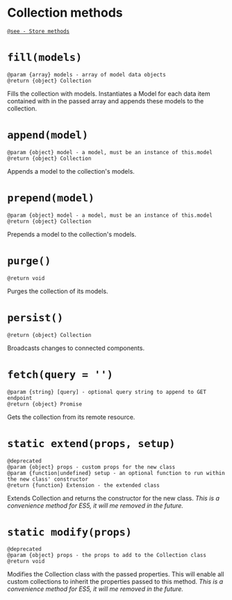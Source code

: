 # Collection methods

[`@see - Store methods`](/api/store/methods.md)

# `fill(models)`

```
@param {array} models - array of model data objects
@return {object} Collection
```

Fills the collection with models.
Instantiates a Model for each data item contained with in the passed array
and appends these models to the collection.

# `append(model)`

```
@param {object} model - a model, must be an instance of this.model
@return {object} Collection
```

Appends a model to the collection's models.

# `prepend(model)`

```
@param {object} model - a model, must be an instance of this.model
@return {object} Collection
```

Prepends a model to the collection's models.

# `purge()`

```
@return void
```

Purges the collection of its models.

# `persist()`

```
@return {object} Collection
```

Broadcasts changes to connected components.

# `fetch(query = '')`

```
@param {string} [query] - optional query string to append to GET endpoint
@return {object} Promise
```

Gets the collection from its remote resource.

# `static extend(props, setup)`

```
@deprecated
@param {object} props - custom props for the new class
@param {function|undefined} setup - an optional function to run within the new class' constructor
@return {function} Extension - the extended class
```

Extends Collection and returns the constructor for the new class.
_This is a convenience method for ES5, it will me removed in the future._

# `static modify(props)`

```
@deprecated
@param {object} props - the props to add to the Collection class
@return void
```

Modifies the Collection class with the passed properties.
This will enable all custom collections to inherit the properties passed to this method.
_This is a convenience method for ES5, it will me removed in the future._